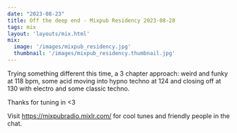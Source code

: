 ```yaml
---
date: "2023-08-23"
title: Off the deep end - Mixpub Residency 2023-08-28
tags: mix
layout: 'layouts/mix.html'
mix:
  image: '/images/mixpub_residency.jpg'
  thumbnail: '/images/mixpub_residency.thumbnail.jpg'
---
```


Trying something different this time, a 3 chapter approach: weird and funky at 118 bpm, some acid moving into hypno techno at 124 and closing off at 130 with electro and some classic techno.

Thanks for tuning in <3

Visit https://mixpubradio.mixlr.com/ for cool tunes and friendly people in the chat.